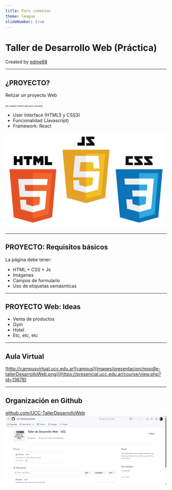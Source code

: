 ```yaml
---
title: Para comenzar
theme: league
slideNumber: true
---
```


# Taller de Desarrollo Web (Práctica)
Created by <i class="fab fa-telegram"></i>
[edme88]("https://t.me/edme88")

---
## ¿PROYECTO?
    
Relizar un proyecto Web

<span style="font-size: 0.4em">(de cualquier temática apta para la facultad)</span>

* User Interface (HTML5 y CSS3)
* Funcionalidad (Javascript)
* Framework: React


![HTML5](images/presentacion/HTML5.png)

---
## PROYECTO: Requisitos básicos
La página debe tener:
* HTML + CSS + Js
* Imágenes
* Campos de formulario
* Uso de etiquetas semásnticas

---
## PROYECTO Web: Ideas
* Venta de productos
* Gym
* Hotel
* Etc, etc, etc

<!--
## Ejemplos de Proyectos
[Historico de Proyectos](https://ucc-labcompu2-historico.github.io/)
-->

---

## Aula Virtual

[http://campusvirtual.ucc.edu.ar![campus](images/presentacion/moodle-tallerDesarrolloWeb.png)](https://presencial.ucc.edu.ar/course/view.php?id=13678)

---
## Organización en Github

[github.com/UCC-TallerDesarrolloWeb![campus](images/presentacion/github2025.png)](https://github.com/UCC-TallerDesarrolloWeb)


